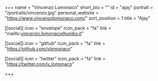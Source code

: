 +++
name = "Vincenzo Lomonaco"
short_bio = ""
id = "ajay"
portrait = "/portraits/vincenzo.jpg"
personal_website = "https://www.vincenzolomonaco.com/"
sort_position = 1
title = "Ajay"

[[social]]
    icon = "envelope"
    icon_pack = "fa"
    link = "mailto:vincenzo.lomonaco@unibo.it"

[[social]]
    icon = "github"
    icon_pack = "fa"
    link = "https://github.com/vlomonaco"

[[social]]
    icon = "twitter"
    icon_pack = "fa"
    link = "https://twitter.com/v_lomonaco"

+++